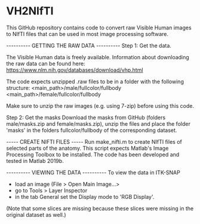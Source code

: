 # VH2NIfTI

This GitHub repository contains code to convert raw Visible Human images to
NIfTI files that can be used in most image processing software.

---------- GETTING THE RAW DATA ----------
Step 1: Get the data.

The Visible Human data is freely available. 
Information about downloading the raw data can be found here:
https://www.nlm.nih.gov/databases/download/vhp.html

The code expects unzipped .raw files to be in a folder with the following
structure:
<main_path>/male/fullcolor/fullbody
<main_path>/female/fullcolor/fullbody

Make sure to unzip the raw images (e.g. using 7-zip) before using this code.

Step 2: Get the masks
Download the masks from GitHub (folders male/masks.zip and female/masks.zip), 
unzip the files and place the folder 'masks' in the folders fullcolor/fullbody 
of the corresponding dataset.

----- CREATE NIFTI FILES -----
Run make_nifti.m to create NIfTI files of selected parts of the anatomy.
This script expects Matlab's Image Processing Toolbox to be installed. 
The code has been developed and tested in Matlab 2019b.

---------- VIEWING THE DATA ----------
To view the data in ITK-SNAP
- load an image (File > Open Main Image...>
- go to Tools > Layer Inspector
- in the tab General set the Display mode to 'RGB Display'.

(Note that some slices are missing because these slices were missing in the original dataset as well.)